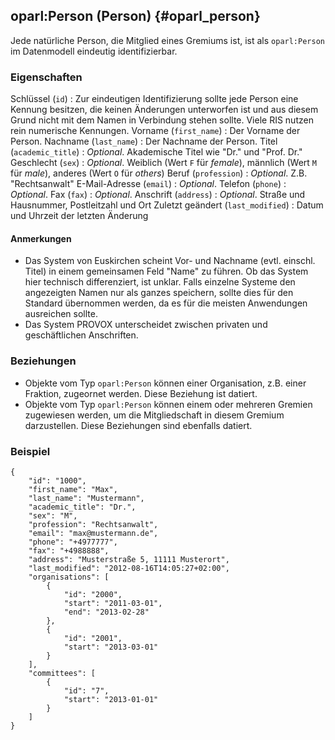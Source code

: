 oparl:Person (Person)  {#oparl_person}
--------------------

Jede natürliche Person, die Mitglied eines Gremiums ist, ist als `oparl:Person` im 
Datenmodell eindeutig identifizierbar.

### Eigenschaften ###

Schlüssel (`id`)
:   Zur eindeutigen Identifizierung sollte jede Person eine Kennung besitzen, 
    die keinen Änderungen unterworfen ist und aus diesem Grund nicht mit dem 
    Namen in Verbindung stehen sollte. Viele RIS nutzen rein numerische 
    Kennungen.
Vorname (`first_name`)
:   Der Vorname der Person.
Nachname (`last_name`)
:   Der Nachname der Person.
Titel (`academic_title`)
:   _Optional_. Akademische Titel wie "Dr." und "Prof. Dr."
Geschlecht (`sex`)
:   _Optional_. Weiblich (Wert `F` für _female_), männlich (Wert `M`
    für _male_), anderes (Wert `O` für _others_)
Beruf (`profession`)
:   _Optional_. Z.B. "Rechtsanwalt"
E-Mail-Adresse (`email`)
:   _Optional_.
Telefon (`phone`)
:   _Optional_.
Fax (`fax`)
:   _Optional_.
Anschrift (`address`)
:   _Optional_. Straße und Hausnummer, Postleitzahl und Ort
Zuletzt geändert (`last_modified`)
:   Datum und Uhrzeit der letzten Änderung


#### Anmerkungen ####

* Das System von Euskirchen scheint Vor- und Nachname (evtl. einschl. Titel) 
in einem gemeinsamen Feld "Name" zu führen. Ob das System hier technisch 
differenziert, ist unklar. Falls einzelne Systeme den angezeigten Namen nur 
als ganzes speichern, sollte dies für den Standard übernommen werden, da es 
für die meisten Anwendungen ausreichen sollte.
* Das System PROVOX unterscheidet zwischen privaten und geschäftlichen 
Anschriften.


### Beziehungen ###

* Objekte vom Typ `oparl:Person` können einer Organisation, z.B. einer Fraktion, 
zugeornet werden. Diese Beziehung ist datiert.
* Objekte vom Typ `oparl:Person` können einem oder mehreren Gremien zugewiesen 
werden, um die Mitgliedschaft in diesem Gremium darzustellen. Diese 
Beziehungen sind ebenfalls datiert.

### Beispiel ###

~~~~~  {#person_ex1 .json}
{
    "id": "1000",
    "first_name": "Max",
    "last_name": "Mustermann",
    "academic_title": "Dr.",
    "sex": "M",
    "profession": "Rechtsanwalt",
    "email": "max@mustermann.de",
    "phone": "+4977777",
    "fax": "+4988888",
    "address": "Musterstraße 5, 11111 Musterort",
    "last_modified": "2012-08-16T14:05:27+02:00",
    "organisations": [
        {
            "id": "2000",
            "start": "2011-03-01",
            "end": "2013-02-28"
        },
        {
            "id": "2001",
            "start": "2013-03-01"
        }
    ],
    "committees": [
        {
            "id": "7",
            "start": "2013-01-01"
        }
    ]
}
~~~~~

